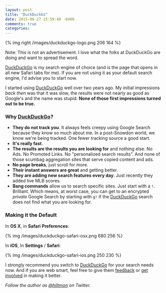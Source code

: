 ```yaml
---
layout: post
title: "DuckDuckGo"
date: 2015-06-27 15:59:40 -0400
comments: true
categories: 
---
```


{% img right /images/duckduckgo-logo.png 206 164 %}

<span class="light">Note: This is not an advertisement. I love what the folks at DuckDuckGo are doing and want to spread the word.</span>

[DuckDuckGo](https://duckduckgo.com) is my search engine of choice (and is the page that opens in all new Safari tabs for me). If you are not using it as your default search engine, I'd advise you to start now.

I started using [DuckDuckGo](https://duckduckgo.com) well over two years ago. My initial impressions *back then* was that it was slow, the results were not nearly as good as Google's and the name was stupid. **None of those first impressions turned out to be true.**

### Why [DuckDuckGo](https://duckduckgo.com)?

- **They do not track you**. It always feels creepy using Google Search because they know so much about me. In a post-Snowdon world, we know we're being tracked. One fewer tracking source a good start.
- **It's really fast**.
- **The results are the results you are looking for** and nothing else. No Ads. No Promoted Links. No "personalized search results". And none of those scumbag aggregation sites that serve copied content and ads.
- **No page breaks**, just scroll for more.
- **Their instant answers are great** and getting better.
- **They are adding new search features every day**. Just recently they added live MLB scores.
- **Bang commands** allow us to search specific sites. Just start with a `!`. Brilliant. Which means, at worst case, you can get to an encrypted *private* Google Search by starting with `g!` if the [DuckDuckGo](https://duckduckgo.com) search does not find what you are looking for.

### Making it the Default

In **OS X**, in **Safari** **Preferences**:

{% img /images/duckduckgo-safari-osx.png 680 256 %}

In **iOS**, In **Settings** / **Safari**:

{% img /images/duckduckgo-safari-ios.png 250 230 %}

I strongly recommend you switch to [DuckDuckGo](https://duckduckgo.com) for your search needs now. And if you are web smart, feel free to give them [feedback](https://duckduckgo.com/feedback) or [get involved](http://duckduckhack.com) in making it better.

*Follow the author as [@hiltmon](http://twitter.com/hiltmon) on Twitter.*
